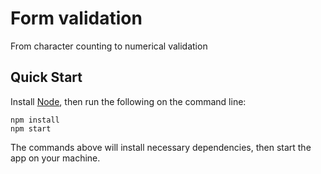 # Form validation

From character counting to numerical validation

## Quick Start

Install [Node](http://nodejs.org), then run the following on the command line:

```
npm install
npm start
```

The commands above will install necessary dependencies, then start the app on your machine.
